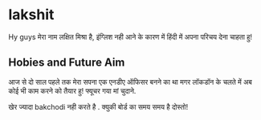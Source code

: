 # lakshit
Hy guys
मेरा नाम लक्षित मिश्रा है, इंग्लिश नही आने के कारण में हिंदी
में अपना परिचय देना चाहता हु!
## Hobies and Future Aim
आज से दो साल पहले तक मेरा सपना एक एनडीए ऑफिसर 
बनने का था मगर लॉकडॉन के चलते में अब कोई भी काम 
करने को तैयार हु!  फ्यूचर गया मां चुदाने.



खेर ज्यादा bakchodi नही करते है . क्युकी बोर्ड का समय 
समय है दोस्तो!
